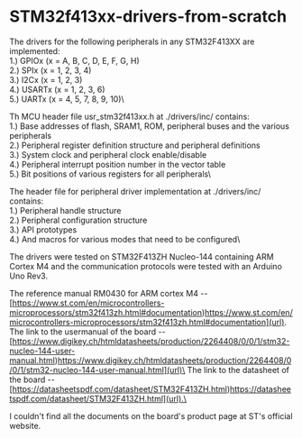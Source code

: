 # STM32f413xx-drivers-from-scratch

The drivers for the following peripherals in any STM32F413XX are implemented:\
1.) GPIOx (x = A, B, C, D, E, F, G, H)\
2.) SPIx (x = 1, 2, 3, 4)\
3.) I2Cx (x = 1, 2, 3)\
4.) USARTx (x = 1, 2, 3, 6)\
5.) UARTx (x = 4, 5, 7, 8, 9, 10)\

Th MCU header file usr_stm32f413xx.h at ./drivers/inc/ contains:\
1.) Base addresses of flash, SRAM1, ROM, peripheral buses and the various peripherals\
2.) Peripheral register definition structure and peripheral definitions\
3.) System clock and peripheral clock enable/disable\
4.) Peripheral interrupt position number in the vector table\
5.) Bit positions of various registers for all peripherals\

The header file for peripheral driver implementation at ./drivers/inc/ contains:\
1.) Peripheral handle structure\
2.) Peripheral configuration structure\
3.) API prototypes\
4.) And macros for various modes that need to be configured\

The drivers were tested on STM32F413ZH Nucleo-144 containing ARM Cortex M4 and the communication protocols were tested with an Arduino Uno Rev3.


The reference manual RM0430 for ARM cortex M4 -- [https://www.st.com/en/microcontrollers-microprocessors/stm32f413zh.html#documentation)https://www.st.com/en/microcontrollers-microprocessors/stm32f413zh.html#documentation](url). \
The link to the usermanual of the board -- [https://www.digikey.ch/htmldatasheets/production/2264408/0/0/1/stm32-nucleo-144-user-manual.html)https://www.digikey.ch/htmldatasheets/production/2264408/0/0/1/stm32-nucleo-144-user-manual.html](url)\
The link to the datasheet of the board -- [https://datasheetspdf.com/datasheet/STM32F413ZH.html)https://datasheetspdf.com/datasheet/STM32F413ZH.html](url).\

I couldn't find all the documents on the board's product page at ST's official website.
